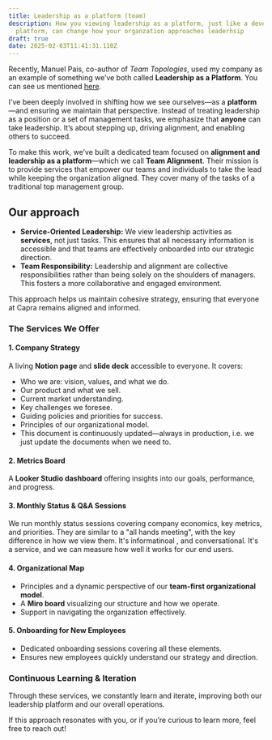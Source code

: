 ```yaml
---
title: Leadership as a platform (team)
description: How you viewing leadership as a platform, just like a developer
  platform, can change how your organzation approaches leaderhsip
draft: true
date: 2025-02-03T11:41:31.110Z
---
```

Recently, Manuel Pais, co-author of *Team Topologies*, used my company as an example of something we’ve both called **Leadership as a Platform**. You can see us mentioned [here](https://www.youtube.com/watch?v=k5SUWdrlTfs&list=PLLwpyIL5FI9wahgmw324EAllojHvOqtb2&t=1376s).

I've been deeply involved in shifting how we see ourselves—as a **platform**—and ensuring we maintain that perspective. Instead of treating leadership as a position or a set of management tasks, we emphasize that **anyone** can take leadership. It’s about stepping up, driving alignment, and enabling others to succeed.

To make this work, we’ve built a dedicated team focused on **alignment and leadership as a platform**—which we call **Team Alignment**. Their mission is to provide services that empower our teams and individuals to take the lead while keeping the organization aligned. They cover many of the tasks of a traditional top management group.

## Our approach

* **Service-Oriented Leadership:** We view leadership activities as **services**, not just tasks. This ensures that all necessary information is accessible and that teams are effectively onboarded into our strategic direction.
* **Team Responsibility:** Leadership and alignment are collective responsibilities rather than being solely on the shoulders of managers. This fosters a more collaborative and engaged environment.

This approach helps us maintain cohesive strategy, ensuring that everyone at Capra remains aligned and informed.


### The Services We Offer

#### 1. **Company Strategy**

A living **Notion page** and **slide deck** accessible to everyone. It covers:

  * Who we are: vision, values, and what we do.
  * Our product and what we sell.
  * Current market understanding.
  * Key challenges we foresee.
  * Guiding policies and priorities for success.
  * Principles of our organizational model.
* This document is continuously updated—always in production, i.e. we just update the documents when we need to.

#### 2. **Metrics Board**
A **Looker Studio dashboard** offering insights into our goals, performance, and progress.

#### 3. **Monthly Status & Q&A Sessions**

We run monthly status sessions covering company economics, key metrics, and priorities. They are similar to a "all hands meeting", with the key difference in how we view them. It's informatinoal , and conversational. It's a service, and we can measure how well it works for our end users.

#### 4. **Organizational Map**

* Principles and a dynamic perspective of our **team-first organizational model**.
* A **Miro board** visualizing our structure and how we operate.
* Support in navigating the organization effectively.

#### 5. **Onboarding for New Employees**

* Dedicated onboarding sessions covering all these elements.
* Ensures new employees quickly understand our strategy and direction.


### Continuous Learning & Iteration

Through these services, we constantly learn and iterate, improving both our leadership platform and our overall operations.

If this approach resonates with you, or if you’re curious to learn more, feel free to reach out!
